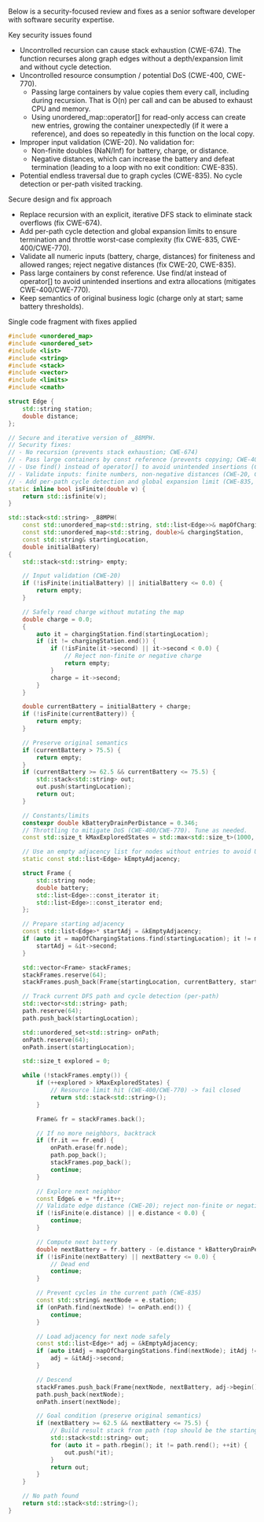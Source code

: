 Below is a security-focused review and fixes as a senior software developer with software security expertise.

Key security issues found
- Uncontrolled recursion can cause stack exhaustion (CWE-674). The function recurses along graph edges without a depth/expansion limit and without cycle detection.
- Uncontrolled resource consumption / potential DoS (CWE-400, CWE-770). 
  - Passing large containers by value copies them every call, including during recursion. That is O(n) per call and can be abused to exhaust CPU and memory.
  - Using unordered_map::operator[] for read-only access can create new entries, growing the container unexpectedly (if it were a reference), and does so repeatedly in this function on the local copy.
- Improper input validation (CWE-20). No validation for:
  - Non-finite doubles (NaN/Inf) for battery, charge, or distance.
  - Negative distances, which can increase the battery and defeat termination (leading to a loop with no exit condition: CWE-835).
- Potential endless traversal due to graph cycles (CWE-835). No cycle detection or per-path visited tracking.

Secure design and fix approach
- Replace recursion with an explicit, iterative DFS stack to eliminate stack overflows (fix CWE-674).
- Add per-path cycle detection and global expansion limits to ensure termination and throttle worst-case complexity (fix CWE-835, CWE-400/CWE-770).
- Validate all numeric inputs (battery, charge, distances) for finiteness and allowed ranges; reject negative distances (fix CWE-20, CWE-835).
- Pass large containers by const reference. Use find/at instead of operator[] to avoid unintended insertions and extra allocations (mitigates CWE-400/CWE-770).
- Keep semantics of original business logic (charge only at start; same battery thresholds).

Single code fragment with fixes applied
```cpp
#include <unordered_map>
#include <unordered_set>
#include <list>
#include <string>
#include <stack>
#include <vector>
#include <limits>
#include <cmath>

struct Edge {
    std::string station;
    double distance;
};

// Secure and iterative version of _88MPH.
// Security fixes:
// - No recursion (prevents stack exhaustion; CWE-674)
// - Pass large containers by const reference (prevents copying; CWE-400/CWE-770)
// - Use find() instead of operator[] to avoid unintended insertions (CWE-400/CWE-770)
// - Validate inputs: finite numbers, non-negative distances (CWE-20, CWE-835)
// - Add per-path cycle detection and global expansion limit (CWE-835, CWE-400/CWE-770)
static inline bool isFinite(double v) {
    return std::isfinite(v);
}

std::stack<std::string> _88MPH(
    const std::unordered_map<std::string, std::list<Edge>>& mapOfChargingStations,
    const std::unordered_map<std::string, double>& chargingStation,
    const std::string& startingLocation,
    double initialBattery)
{
    std::stack<std::string> empty;

    // Input validation (CWE-20)
    if (!isFinite(initialBattery) || initialBattery <= 0.0) {
        return empty;
    }

    // Safely read charge without mutating the map
    double charge = 0.0;
    {
        auto it = chargingStation.find(startingLocation);
        if (it != chargingStation.end()) {
            if (!isFinite(it->second) || it->second < 0.0) {
                // Reject non-finite or negative charge
                return empty;
            }
            charge = it->second;
        }
    }

    double currentBattery = initialBattery + charge;
    if (!isFinite(currentBattery)) {
        return empty;
    }

    // Preserve original semantics
    if (currentBattery > 75.5) {
        return empty;
    }
    if (currentBattery >= 62.5 && currentBattery <= 75.5) {
        std::stack<std::string> out;
        out.push(startingLocation);
        return out;
    }

    // Constants/limits
    constexpr double kBatteryDrainPerDistance = 0.346;
    // Throttling to mitigate DoS (CWE-400/CWE-770). Tune as needed.
    const std::size_t kMaxExploredStates = std::max<std::size_t>(1000, mapOfChargingStations.size() * 50);

    // Use an empty adjacency list for nodes without entries to avoid UB with default iterators
    static const std::list<Edge> kEmptyAdjacency;

    struct Frame {
        std::string node;
        double battery;
        std::list<Edge>::const_iterator it;
        std::list<Edge>::const_iterator end;
    };

    // Prepare starting adjacency
    const std::list<Edge>* startAdj = &kEmptyAdjacency;
    if (auto it = mapOfChargingStations.find(startingLocation); it != mapOfChargingStations.end()) {
        startAdj = &it->second;
    }

    std::vector<Frame> stackFrames;
    stackFrames.reserve(64);
    stackFrames.push_back(Frame{startingLocation, currentBattery, startAdj->begin(), startAdj->end()});

    // Track current DFS path and cycle detection (per-path)
    std::vector<std::string> path;
    path.reserve(64);
    path.push_back(startingLocation);

    std::unordered_set<std::string> onPath;
    onPath.reserve(64);
    onPath.insert(startingLocation);

    std::size_t explored = 0;

    while (!stackFrames.empty()) {
        if (++explored > kMaxExploredStates) {
            // Resource limit hit (CWE-400/CWE-770) -> fail closed
            return std::stack<std::string>();
        }

        Frame& fr = stackFrames.back();

        // If no more neighbors, backtrack
        if (fr.it == fr.end) {
            onPath.erase(fr.node);
            path.pop_back();
            stackFrames.pop_back();
            continue;
        }

        // Explore next neighbor
        const Edge& e = *fr.it++;
        // Validate edge distance (CWE-20); reject non-finite or negative
        if (!isFinite(e.distance) || e.distance < 0.0) {
            continue;
        }

        // Compute next battery
        double nextBattery = fr.battery - (e.distance * kBatteryDrainPerDistance);
        if (!isFinite(nextBattery) || nextBattery <= 0.0) {
            // Dead end
            continue;
        }

        // Prevent cycles in the current path (CWE-835)
        const std::string& nextNode = e.station;
        if (onPath.find(nextNode) != onPath.end()) {
            continue;
        }

        // Load adjacency for next node safely
        const std::list<Edge>* adj = &kEmptyAdjacency;
        if (auto itAdj = mapOfChargingStations.find(nextNode); itAdj != mapOfChargingStations.end()) {
            adj = &itAdj->second;
        }

        // Descend
        stackFrames.push_back(Frame{nextNode, nextBattery, adj->begin(), adj->end()});
        path.push_back(nextNode);
        onPath.insert(nextNode);

        // Goal condition (preserve original semantics)
        if (nextBattery >= 62.5 && nextBattery <= 75.5) {
            // Build result stack from path (top should be the starting location, matching original behavior)
            std::stack<std::string> out;
            for (auto it = path.rbegin(); it != path.rend(); ++it) {
                out.push(*it);
            }
            return out;
        }
    }

    // No path found
    return std::stack<std::string>();
}
```